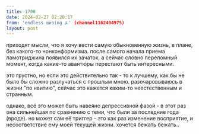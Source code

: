 ```yaml
---
title: 1708
date: 2024-02-27 02:20:17
from: 'endless шизing ⍼' (channel1162404975)
layout: post
---
```


приходят мысли, что я хочу вести самую обыкновенную жизнь, в плане, без какого-то нонконформизма. после самого начала приема ламотриджина появился их зачаток, а сейчас словно переломный момент, когда какие-то авантюры перестают быть интересными.

это грустно, но если это действительно так - то к лучшему, как бы не было бы сложно разлучаться с прошлым мною. разочаровываюсь в жизни "по наитию", сейчас это кажется каким-то неестественным и странным.

однако, всё это может быть навеяно депрессивной фазой - в этот раз она сильнейшая по сравнению с теми, что были за последние года (вроде). но может сам её триггер - это как раз изменение восприятие, и несоответствие ему моей текущей жизни. хочется бежать бежать..
